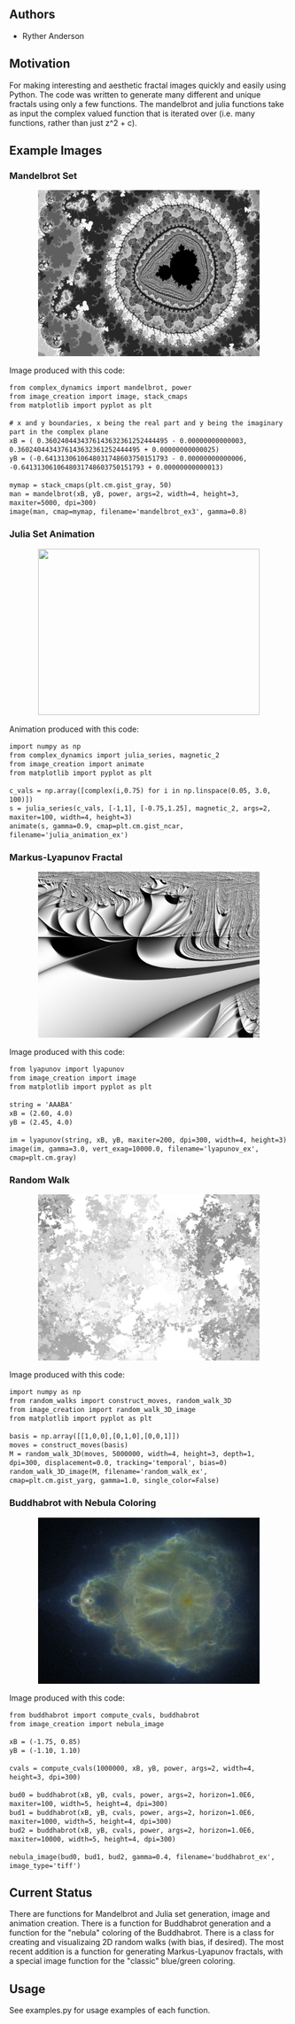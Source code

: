 ## Authors

- Ryther Anderson

## Motivation
For making interesting and aesthetic fractal images quickly and easily using Python. The code
was written to generate many different and unique fractals using only a few functions.
The mandelbrot and julia functions take as input the complex valued function that is iterated over
(i.e. many functions, rather than just z^2 + c).

## Example Images

### Mandelbrot Set
<p align="center">
<img src="./mandelbrot_ex3.png" width="400" height="300"/>
</p>
Image produced with this code:

```
from complex_dynamics import mandelbrot, power
from image_creation import image, stack_cmaps
from matplotlib import pyplot as plt

# x and y boundaries, x being the real part and y being the imaginary part in the complex plane
xB = ( 0.3602404434376143632361252444495 - 0.00000000000003,  0.3602404434376143632361252444495 + 0.00000000000025)
yB = (-0.6413130610648031748603750151793 - 0.00000000000006, -0.6413130610648031748603750151793 + 0.00000000000013)

mymap = stack_cmaps(plt.cm.gist_gray, 50)
man = mandelbrot(xB, yB, power, args=2, width=4, height=3, maxiter=5000, dpi=300)
image(man, cmap=mymap, filename='mandelbrot_ex3', gamma=0.8)
```

### Julia Set Animation
<p align="center">
<img src="./julia_animation_ex.gif" width="400" height="300"/>
</p>
Animation produced with this code:

```
import numpy as np
from complex_dynamics import julia_series, magnetic_2
from image_creation import animate
from matplotlib import pyplot as plt

c_vals = np.array([complex(i,0.75) for i in np.linspace(0.05, 3.0, 100)])
s = julia_series(c_vals, [-1,1], [-0.75,1.25], magnetic_2, args=2, maxiter=100, width=4, height=3)
animate(s, gamma=0.9, cmap=plt.cm.gist_ncar, filename='julia_animation_ex')
```

### Markus-Lyapunov Fractal
<p align="center">
<img src="./lyapunov_ex.png" width="400" height="300"/>
</p>
Image produced with this code:

```
from lyapunov import lyapunov
from image_creation import image
from matplotlib import pyplot as plt

string = 'AAABA'
xB = (2.60, 4.0)
yB = (2.45, 4.0)

im = lyapunov(string, xB, yB, maxiter=200, dpi=300, width=4, height=3)
image(im, gamma=3.0, vert_exag=10000.0, filename='lyapunov_ex', cmap=plt.cm.gray)
```

### Random Walk
<p align="center">
<img src="./random_walk_ex.png" width="400" height="300"/>
</p>
Image produced with this code:

```
import numpy as np
from random_walks import construct_moves, random_walk_3D
from image_creation import random_walk_3D_image
from matplotlib import pyplot as plt

basis = np.array([[1,0,0],[0,1,0],[0,0,1]])
moves = construct_moves(basis)
M = random_walk_3D(moves, 5000000, width=4, height=3, depth=1, dpi=300, displacement=0.0, tracking='temporal', bias=0)
random_walk_3D_image(M, filename='random_walk_ex', cmap=plt.cm.gist_yarg, gamma=1.0, single_color=False)
```

### Buddhabrot with Nebula Coloring
<p align="center">
<img src="./buddhabrot_ex.png" width="400" height="300"/>
</p>
Image produced with this code:

```
from buddhabrot import compute_cvals, buddhabrot
from image_creation import nebula_image

xB = (-1.75, 0.85)
yB = (-1.10, 1.10)

cvals = compute_cvals(1000000, xB, yB, power, args=2, width=4, height=3, dpi=300)

bud0 = buddhabrot(xB, yB, cvals, power, args=2, horizon=1.0E6, maxiter=100, width=5, height=4, dpi=300)
bud1 = buddhabrot(xB, yB, cvals, power, args=2, horizon=1.0E6, maxiter=1000, width=5, height=4, dpi=300)
bud2 = buddhabrot(xB, yB, cvals, power, args=2, horizon=1.0E6, maxiter=10000, width=5, height=4, dpi=300)

nebula_image(bud0, bud1, bud2, gamma=0.4, filename='buddhabrot_ex', image_type='tiff')
```

## Current Status
There are functions for Mandelbrot and Julia set generation, image and animation creation. There is
a function for Buddhabrot generation and a function for the "nebula" coloring of the Buddhabrot. 
There is a class for creating and visualizaing 2D random walks (with bias, if desired). The most recent 
addition is a function for generating Markus-Lyapunov fractals, with a special image function for the
"classic" blue/green coloring.

## Usage
See examples.py for usage examples of each function.

